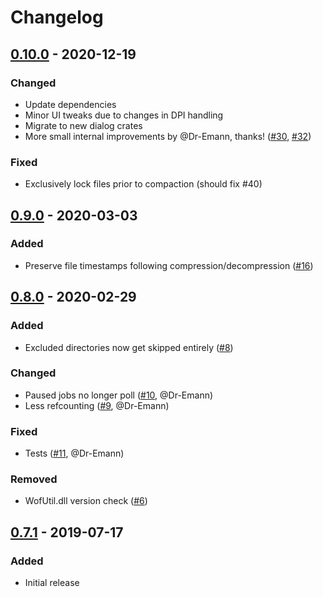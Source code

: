 # Changelog

## [0.10.0] - 2020-12-19

### Changed

- Update dependencies
- Minor UI tweaks due to changes in DPI handling
- Migrate to new dialog crates
- More small internal improvements by @Dr-Emann, thanks! ([#30], [#32])

### Fixed

- Exclusively lock files prior to compaction (should fix #40)

## [0.9.0] - 2020-03-03

### Added

- Preserve file timestamps following compression/decompression ([#16])

## [0.8.0] - 2020-02-29

### Added

- Excluded directories now get skipped entirely ([#8])

### Changed

- Paused jobs no longer poll ([#10], @Dr-Emann)
- Less refcounting ([#9], @Dr-Emann)

### Fixed

- Tests ([#11], @Dr-Emann)

### Removed

- WofUtil.dll version check ([#6])

## [0.7.1] - 2019-07-17

### Added

- Initial release

[0.7.1]: https://github.com/Freaky/Compactor/releases/tag/v0.7.1
[0.8.0]: https://github.com/Freaky/Compactor/releases/tag/v0.8.0
[0.9.0]: https://github.com/Freaky/Compactor/releases/tag/v0.9.0
[0.10.0]: https://github.com/Freaky/Compactor/releases/tag/v0.10.0
[#6]: https://github.com/Freaky/Compactor/issues/6
[#8]: https://github.com/Freaky/Compactor/issues/8
[#9]: https://github.com/Freaky/Compactor/pull/9
[#10]: https://github.com/Freaky/Compactor/pull/10
[#11]: https://github.com/Freaky/Compactor/pull/11
[#16]: https://github.com/Freaky/Compactor/issues/16
[#30]: https://github.com/Freaky/Compactor/pull/30
[#32]: https://github.com/Freaky/Compactor/pull/32
[#40]: https://github.com/Freaky/Compactor/issues/40